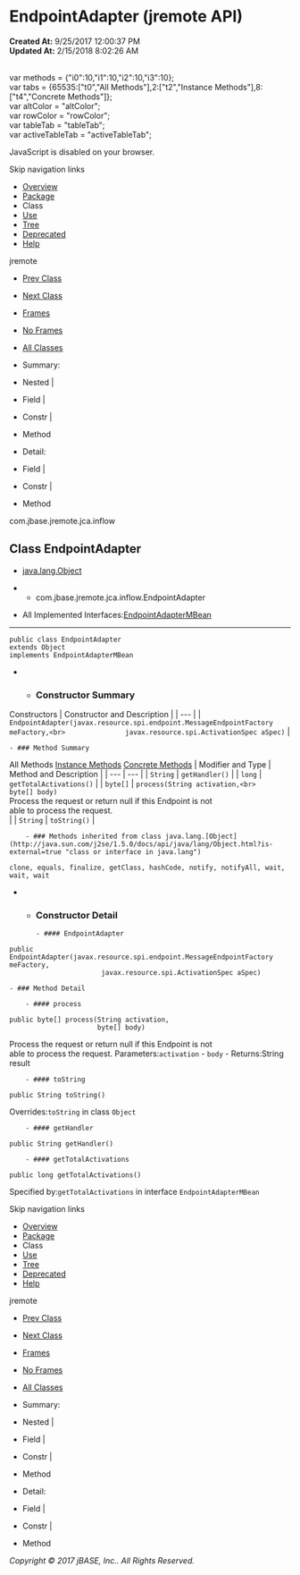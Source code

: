 # EndpointAdapter (jremote   API)

**Created At:** 9/25/2017 12:00:37 PM  
**Updated At:** 2/15/2018 8:02:26 AM  

<!--<br>    try {<br>        if (location.href.indexOf('is-external=true') == -1) {<br>            parent.document.title="EndpointAdapter (jremote   API)";<br>        }<br>    }<br>    catch(err) {<br>    }<br>//--><br>var methods = {"i0":10,"i1":10,"i2":10,"i3":10};<br>var tabs = {65535:["t0","All Methods"],2:["t2","Instance Methods"],8:["t4","Concrete Methods"]};<br>var altColor = "altColor";<br>var rowColor = "rowColor";<br>var tableTab = "tableTab";<br>var activeTableTab = "activeTableTab";
JavaScript is disabled on your browser.

Skip navigation links

- [Overview](../../../../../overview-summary.html)
- [Package](/39262-inflow/com_jbase_jremote_jca_inflow_package-summary)
- Class
- [Use](/39263-class-use/com_jbase_jremote_jca_inflow_class-use_EndpointAdapter)
- [Tree](/39262-inflow/com_jbase_jremote_jca_inflow_package-tree)
- [Deprecated](../../../../../deprecated-list.html)
- [Help](../../../../../help-doc.html)


jremote <br>

- [Prev Class](/39262-inflow/com_jbase_jremote_jca_inflow_ActivationWorkListener "class in com.jbase.jremote.jca.inflow")
- [Next Class](/39262-inflow/com_jbase_jremote_jca_inflow_EndpointAdapterMBean "interface in com.jbase.jremote.jca.inflow")


- [Frames](../../../../../index.html?com/jbase/jremote/jca/inflow//39262-inflow/com_jbase_jremote_jca_inflow_EndpointAdapter)
- [No Frames](/39262-inflow/com_jbase_jremote_jca_inflow_EndpointAdapter)


- [All Classes](../../../../../allclasses-noframe.html)


<!--<br>  allClassesLink = document.getElementById("allclasses\_navbar\_top");<br>  if(window==top) {<br>    allClassesLink.style.display = "block";<br>  }<br>  else {<br>    allClassesLink.style.display = "none";<br>  }<br>  //-->

- Summary:
- Nested |
- Field |
- Constr |
- Method


- Detail:
- Field |
- Constr |
- Method

com.jbase.jremote.jca.inflow

## Class EndpointAdapter

- [java.lang.Object](http://java.sun.com/j2se/1.5.0/docs/api/java/lang/Object.html?is-external=true "class or interface in java.lang")
- - com.jbase.jremote.jca.inflow.EndpointAdapter


- All Implemented Interfaces:[EndpointAdapterMBean](/39262-inflow/com_jbase_jremote_jca_inflow_EndpointAdapterMBean "interface in com.jbase.jremote.jca.inflow")
* * *


```
public class EndpointAdapter
extends Object
implements EndpointAdapterMBean
```

- - ### Constructor Summary


Constructors | Constructor and Description |
| --- |
| `EndpointAdapter(javax.resource.spi.endpoint.MessageEndpointFactory meFactory,<br>               javax.resource.spi.ActivationSpec aSpec)`  |


    - ### Method Summary


All Methods [Instance Methods](javascript:show%282%29;) [Concrete Methods](javascript:show%288%29;) | Modifier and Type | Method and Description |
| --- | --- |
| `String` | `getHandler()`  |
| `long` | `getTotalActivations()`  |
| `byte[]` | `process(String activation,<br>       byte[] body)`<br>Process the request or return null if this Endpoint is not<br> able to process the request.<br> |
| `String` | `toString()`  |


        - ### Methods inherited from class java.lang.[Object](http://java.sun.com/j2se/1.5.0/docs/api/java/lang/Object.html?is-external=true "class or interface in java.lang")
`clone, equals, finalize, getClass, hashCode, notify, notifyAll, wait, wait, wait`

- - ### Constructor Detail

        - #### EndpointAdapter

```
public EndpointAdapter(javax.resource.spi.endpoint.MessageEndpointFactory meFactory,
                       javax.resource.spi.ActivationSpec aSpec)
```


    - ### Method Detail

        - #### process

```
public byte[] process(String activation,
                      byte[] body)
```

Process the request or return null if this Endpoint is not<br> able to process the request.
Parameters:`activation` - `body` - Returns:String result


        - #### toString

```
public String toString()
```
Overrides:`toString` in class `Object`


        - #### getHandler

```
public String getHandler()
```


        - #### getTotalActivations

```
public long getTotalActivations()
```
Specified by:`getTotalActivations` in interface `EndpointAdapterMBean`

Skip navigation links

- [Overview](../../../../../overview-summary.html)
- [Package](/39262-inflow/com_jbase_jremote_jca_inflow_package-summary)
- Class
- [Use](/39263-class-use/com_jbase_jremote_jca_inflow_class-use_EndpointAdapter)
- [Tree](/39262-inflow/com_jbase_jremote_jca_inflow_package-tree)
- [Deprecated](../../../../../deprecated-list.html)
- [Help](../../../../../help-doc.html)


jremote <br>

- [Prev Class](/39262-inflow/com_jbase_jremote_jca_inflow_ActivationWorkListener "class in com.jbase.jremote.jca.inflow")
- [Next Class](/39262-inflow/com_jbase_jremote_jca_inflow_EndpointAdapterMBean "interface in com.jbase.jremote.jca.inflow")


- [Frames](../../../../../index.html?com/jbase/jremote/jca/inflow//39262-inflow/com_jbase_jremote_jca_inflow_EndpointAdapter)
- [No Frames](/39262-inflow/com_jbase_jremote_jca_inflow_EndpointAdapter)


- [All Classes](../../../../../allclasses-noframe.html)


<!--<br>  allClassesLink = document.getElementById("allclasses\_navbar\_bottom");<br>  if(window==top) {<br>    allClassesLink.style.display = "block";<br>  }<br>  else {<br>    allClassesLink.style.display = "none";<br>  }<br>  //-->

- Summary:
- Nested |
- Field |
- Constr |
- Method


- Detail:
- Field |
- Constr |
- Method

*Copyright © 2017 jBASE, Inc.. All Rights Reserved.*
